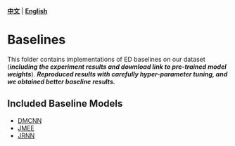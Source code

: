 [**中文**](https://github.com/231sm/Reasoning_In_EE/blob/main/baselines/README.md) | [**English**](https://github.com/231sm/Reasoning_In_EE/blob/main/baselines/README_EN.md)

# Baselines

This folder contains implementations of ED baselines on our dataset (***including the experiment results and download link to pre-trained model weights***). ***Reproduced results with carefully hyper-parameter tuning, and we obtained better baseline results.***

## Included Baseline Models

- [DMCNN](./DMCNN/README.md)
- [JMEE](./JMEE/README.md)
- [JRNN](README.md)
